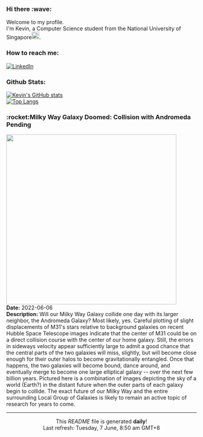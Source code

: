 <h3>Hi there :wave:</h3>

Welcome to my profile.   
I'm Kevin, a Computer Science student from the National University of Singapore<img src="https://img.icons8.com/color/96/000000/singapore-circular.png" width="20px"/>.</p>

<h3>How to reach me: </h3>
<a href="https://www.linkedin.com/in/kevin-foong/"><img alt="LinkedIn" src="https://img.shields.io/badge/linkedin-%230077B5.svg?&style=for-the-badge&logo=linkedin&logoColor=white" /></a> 

<h3>Github Stats: </h3> 

[![Kevin's GitHub stats](https://github-readme-stats.vercel.app/api?username=kevin9foong&theme=tokyonight)](https://github.com/anuraghazra/github-readme-stats) <br/>
[![Top Langs](https://github-readme-stats.vercel.app/api/top-langs/?username=kevin9foong&layout=compact&theme=tokyonight)](https://github.com/anuraghazra/github-readme-stats)

<h3>:rocket:Milky Way Galaxy Doomed: Collision with Andromeda Pending</h3> 
<img width="450" src="https:&#x2F;&#x2F;apod.nasa.gov&#x2F;apod&#x2F;image&#x2F;2206&#x2F;M31MwBang_NASA_1280.jpg" /><br/>
<b>Date:</b> 2022-06-06<br/>
<b>Description:</b> Will our Milky Way Galaxy collide one day with its larger neighbor, the Andromeda Galaxy? Most likely, yes.  Careful plotting of slight displacements of M31&#39;s stars relative to background galaxies on recent Hubble Space Telescope images indicate that the center of M31 could be on a direct collision course with the center of our home galaxy. Still, the errors in sideways velocity appear sufficiently large to admit a good chance that the central parts of the two galaxies will miss, slightly, but will become close enough for their outer halos to become gravitationally entangled. Once that happens, the two galaxies will become bound, dance around, and eventually merge to become one large elliptical galaxy -- over the next few billion years. Pictured here is a combination of images depicting the sky of a world (Earth?) in the distant future when the outer parts of each galaxy begin to collide. The exact future of our Milky Way and the entire surrounding Local Group of Galaxies is likely to remain an active topic of research for years to come.<br/>

------------
<p align="center">This <i>README</i> file is generated <b>daily</b>!</br>
Last refresh: Tuesday, 7 June, 8:50 am GMT+8<br />